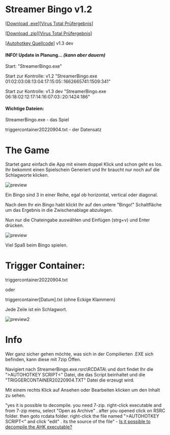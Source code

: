 # Streamer Bingo v1.2
[[Download .exe](https://github.com/BNK3R-Boy/StreamerBingo/raw/main/StreamerBingo.exe)][[Virus Total Prüfergebnis](https://www.virustotal.com/gui/url/29ad4db5ec0e4aa39cdad467b9d04deb1610fa35205d87b6b672ac5609fa2f5b?nocache=1)]

[[Download .zip](https://github.com/BNK3R-Boy/StreamerBingo/raw/main/StreamerBingo.zip)][[Virus Total Prüfergebnis](https://www.virustotal.com/gui/url/9b20b70df153ede6de3ffe07fc8c46f782202d10d94b0aa6d4bd5e437b53242e?nocache=1)]

[[Autohotkey Quellcode](https://github.com/BNK3R-Boy/StreamerBingo/blob/main/StreamerBingo.ahk)] v1.3 dev


#### INFO! Update in Planung... _(kann aber dauern)_

Start:   "StreamerBingo.exe"

Start zur Kontrolle:     v1.2    "StreamerBingo.exe 01:02:03:08:13:04:17:15:05::1662665741:1509:341"

Start zur Kontrolle:   v1.3 dev   "StreamerBingo.exe 06:18:02:12:17:14:16:07:03::20:1424:186"


#### Wichtige Dateien:

StreamerBingo.exe   - das Spiel

triggercontainer20220904.txt   - der Datensatz

# The Game

Startet ganz einfach die App mit einem doppel Klick und schon geht es los. Ihr bekommt einen Spielschein Generiert und Ihr braucht nur noch auf die Schlagworte klicken.

![preview](https://user-images.githubusercontent.com/17516608/188402859-e4f49404-c79d-4294-9a24-eba538e54ec9.png)

Ein Bingo sind 3 in einer Reihe, egal ob horizontal, vertical oder diagonal.

Nach dem Ihr ein Bingo habt klickt Ihr auf den untere "Bingo!" Schaltfläche um das Ergebnis in die Zwischenablage abzulegen.

Nun nur die Chateingabe auswählen und Einfügen (strg+v) und Enter drücken.

![preview](https://user-images.githubusercontent.com/17516608/189213825-e99b19ba-47cb-4b57-9ea9-f7e2989faf8a.png)



Viel Spaß beim Bingo spielen.




# Trigger Container:


triggercontainer20220904.txt

oder

triggercontainer[Datum].txt (ohne Eckige Klammern)


Jede Zeile ist ein Schlagwort.

![preview2](https://user-images.githubusercontent.com/17516608/188405336-263f3edd-4ec2-41ba-8203-154cd050a79e.png)



# Info

Wer ganz sicher gehen möchte, was sich in der Compilierten .EXE sich befinden, kann diese mit 7zip Öffen.

Navigiert nach StreamerBingo.exe\.rsrc\RCDATA\ und dort findet Ihr die ">AUTOHOTKEY SCRIPT<" Datei, die das Script beinhaltet und die "TRIGGERCONTAINER20220904.TXT" Datei die erzeugt wird.

Mit einem rechts Klick auf Ansehen oder Bearbeiten klicken um den Inhalt zu sehen.

"yes it is possible to decompile. you need 7-zip. right-click executable and from 7-zip menu, select "Open as Archive" . after you opened click on RSRC folder. then goto rcdata folder. right-click the file named ">AUTOHOTKEY SCRIPT<" and click "edit" . its the source of the file" - [Is it possible to decompile the AHK executable?](https://www.autohotkey.com/boards/viewtopic.php?p=397453&sid=370e5dd320cf15a3272e8d3b7d855c30#p397453)
